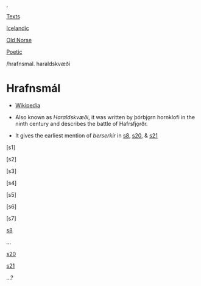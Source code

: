  , 

[Texts](languages)

[Icelandic](texts-germanic)

[Old Norse](texts-icelandic-old-norse)

[Poetic](poetic-edda.md)

/hrafnsmal. haraldskvæði

# Hrafnsmál

- [Wikipedia](https://en.wikipedia.org/wiki/Hrafnsm%C3%A1l)

- Also known as *Haraldskvæði*, it was written by þórbjǫrn hornklofi in the ninth century and describes the battle of Hafrsfjǫrðr.

- It gives the earliest mention of *berserkir* in [s8](hrafnsmal-s8.md), [s20](hrafnsmal-s20.md), & [s21](hrafnsmal-s21.md)

[s1]

[s2]

[s3]

[s4]

[s5]

[s6]

[s7]

[s8](hrafnsmal-s8.md)

...

[s20](hrafnsmal-s20.md)

[s21](hrafnsmal-s21.md)

...?
